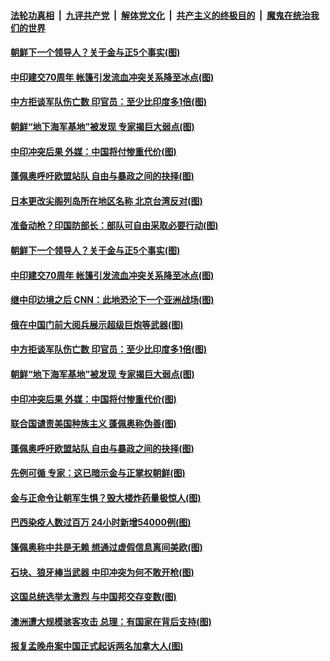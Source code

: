 ####  [法轮功真相](../../../../basic/blob/master/README.md?t=06230331) &nbsp;|&nbsp; [九评共产党](../../../../9ping.md/blob/master/README.md?t=06230331) &nbsp;|&nbsp; [解体党文化](../../../../jtdwh.md/blob/master/README.md?t=06230331)  &nbsp;|&nbsp; [共产主义的终极目的](../../../../gczydzjmd.md/blob/master/README.md?t=06230331) &nbsp;|&nbsp; [魔鬼在统治我们的世界](../../../../mgztzwmdsj.md/blob/master/README.md?t=06230331) 

#### [朝鲜下一个领导人？关于金与正5个事实(图)](../pages/p9/937239.md?t=06230331) 

#### [中印建交70周年 帐篷引发流血冲突关系降至冰点(图)](../pages/p9/937297.md?t=06230331) 

#### [中方拒谈军队伤亡数 印官员：至少比印度多1倍(图)](../pages/p9/937262.md?t=06230331) 

#### [朝鲜“地下海军基地”被发现 专家揭巨大弱点(图)](../pages/p9/937152.md?t=06230331) 

#### [中印冲突后果 外媒：中国将付惨重代价(图)](../pages/p9/937150.md?t=06230331) 

#### [蓬佩奥呼吁欧盟站队 自由与暴政之间的抉择(图)](../pages/p9/937188.md?t=06230331) 

#### [日本更改尖阁列岛所在地区名称 北京台湾反对(图)](../pages/p9/937358.md?t=06230331) 

#### [准备动枪？印国防部长：部队可自由采取必要行动(图)](../pages/p9/937316.md?t=06230331) 

#### [朝鲜下一个领导人？关于金与正5个事实(图)](../pages/p9/937239.md?t=06230331) 

#### [中印建交70周年 帐篷引发流血冲突关系降至冰点(图)](../pages/p9/937297.md?t=06230331) 

#### [继中印边境之后 CNN：此地恐沦下一个亚洲战场(图)](../pages/p9/937235.md?t=06230331) 

#### [俄在中国门前大阅兵展示超级巨炮等武器(图)](../pages/p9/937283.md?t=06230331) 

#### [中方拒谈军队伤亡数 印官员：至少比印度多1倍(图)](../pages/p9/937262.md?t=06230331) 

#### [朝鲜“地下海军基地”被发现 专家揭巨大弱点(图)](../pages/p9/937152.md?t=06230331) 

#### [中印冲突后果 外媒：中国将付惨重代价(图)](../pages/p9/937150.md?t=06230331) 

#### [联合国谴责美国种族主义 蓬佩奥称伪善(图)](../pages/p9/937213.md?t=06230331) 

#### [蓬佩奥呼吁欧盟站队 自由与暴政之间的抉择(图)](../pages/p9/937188.md?t=06230331) 

#### [先例可循 专家：这已暗示金与正掌权朝鲜(图)](../pages/p9/937143.md?t=06230331) 

#### [金与正命令让朝军生惧？毁大楼炸药量极惊人(图)](../pages/p9/937061.md?t=06230331) 

#### [巴西染疫人数过百万 24小时新增54000例(图)](../pages/p9/937113.md?t=06230331) 

#### [篷佩奥称中共是无赖 想通过虚假信息离间美欧(图)](../pages/p9/937106.md?t=06230331) 

#### [石块、狼牙棒当武器 中印冲突为何不敢开枪(图)](../pages/p9/937048.md?t=06230331) 

#### [这国总统选举太激烈 与中国邦交存变数(图)](../pages/p9/937103.md?t=06230331) 

#### [澳洲遭大规模骇客攻击 总理：有国家在背后支持(图)](../pages/p9/937006.md?t=06230331) 

#### [报复孟晚舟案中国正式起诉两名加拿大人(图)](../pages/p9/937053.md?t=06230331) 


